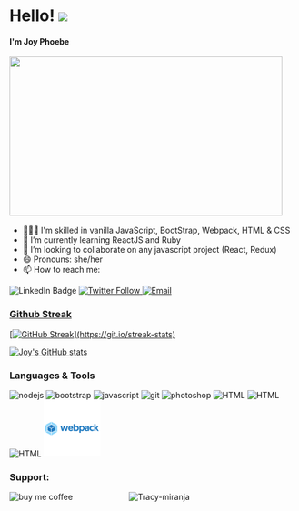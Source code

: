 ### <h1> Hello! <img src="https://media.giphy.com/media/hvRJCLFzcasrR4ia7z/giphy.gif" width="30px"/> </h1>
<h4> I'm Joy Phoebe </h4>
<img src= "https://media3.giphy.com/media/GRgLOxPTSQ8r3SS0n7/giphy.gif?cid=ecf05e47hv19zro1mvurp1f7hdx3dnp834nimkb63e6fk5pa&rid=giphy.gif&ct=s" width="480px" height="280px">

 
- 👩🏾‍💻 I'm skilled in  vanilla JavaScript, BootStrap, Webpack, HTML & CSS
- 🌱 I’m currently learning ReactJS and Ruby
- 👯 I’m looking to collaborate on any javascript project (React, Redux)
- 😄 Pronouns: she/her 
- 📫 How to reach me: 

<div display="flex" gap="30px">
 <img src="https://img.shields.io/badge/LinkedIn-blue?style=for-the-badge&logo=linkedin&logoColor=white" alt="LinkedIn Badge"/>
 <a href="https://www.linkedin.com/in/joy-phoebe-00b80a13a">  
 
 <img alt="Twitter Follow" src="https://img.shields.io/twitter/follow/joyapisi?style=social" height="30px">
 <a href="https://www.twitter.com/joyapisi">
  
 <img alt="Email" src="https://media2.giphy.com/media/KxlbRn0HuTW7gZID83/giphy.gif?cid=ecf05e47ukipqaw1s1qmrzmyeqcu30c1a5r1a9qvi367pawc&rid=giphy.gif&ct=s" height="60px" width="55px">
 <a href="mailto:joyapisi@gmail.com">
</div> 
  
### Github Streak
<div display="flex">
 
[![GitHub Streak](https://github-readme-streak-stats.herokuapp.com?user=joyapisi&background=45%2C7CC3EB%2CEB5454&card_width=300")](https://git.io/streak-stats)

[![Joy's GitHub stats](https://github-readme-stats.vercel.app/api?username=joyapisi&theme=bear)](https://github.com/joyapisi/github-readme-stats)

</div>
 
### Languages & Tools
<div display="flex" gap="20px">
  <img src="https://media2.giphy.com/media/kdFc8fubgS31b8DsVu/giphy.gif?cid=ecf05e479q1mee804uznx4nkwztimemxy10lmyam7ic3bs2c&rid=giphy.gif&ct=s" alt="nodejs" width="60" height="60"/>
 
<img src="https://media2.giphy.com/media/Sr8xDpMwVKOHUWDVRD/giphy.gif?cid=ecf05e4775juwr8w1ds7qt6ag75t3483ygj1zpjv66x56iq8&rid=giphy.gif&ct=s" alt="bootstrap" width="60" height="60"/>
 
<img src="https://media3.giphy.com/media/ln7z2eWriiQAllfVcn/giphy.gif?cid=ecf05e47upfsfvg32ba1ig27jzwq3bsmzjxqxadwgimxbtiq&rid=giphy.gif&ct=s" alt="javascript" width="60" height="60"/>
 
<img src="https://media0.giphy.com/media/kH1DBkPNyZPOk0BxrM/giphy.gif?cid=ecf05e479m8s5k7j4731jkoxbhhi916ghgcwftuq3327ibb7&rid=giphy.gif&ct=s" alt="git" width="80" height="60"/>
 
<img src="https://media0.giphy.com/media/QWOSiVuUuNAJHXv0FX/giphy.gif?cid=ecf05e47eaqme9hxoleim882hxdoiwi3afjqs99ib3erllgo&rid=giphy.gif&ct=s" alt="photoshop" width="60" height="60"/>
 
<img src="https://media0.giphy.com/media/XAxylRMCdpbEWUAvr8/giphy.gif?cid=ecf05e475j6jl260n5lb2f2qs3crvo95c9eil49g2u48pos4&rid=giphy.gif&ct=s" alt="HTML" width="60" height="60"/>
 
<img src="https://media4.giphy.com/media/fsEaZldNC8A1PJ3mwp/giphy.gif?cid=ecf05e4784aiax4lnnabpml1bhpqhk6hwdxpvj1htr7h2jqa&rid=giphy.gif&ct=s" alt="HTML" width="60" height="60"/>
 
<img src="https://media1.giphy.com/media/IdyAQJVN2kVPNUrojM/giphy.gif?cid=ecf05e477832wpsdahgw6ds65os78lhc0gekvzk4xl1xkqh8&rid=giphy.gif&ct=s" alt="HTML" width="60" height="60"/>
 
<img src="https://raw.githubusercontent.com/devicons/devicon/d00d0969292a6569d45b06d3f350f463a0107b0d/icons/webpack/webpack-original-wordmark.svg" alt="webpack" width="100" height="100" top="20px"/>
<div> 

<h3 align="left">Support:</h3>
<p><a href="https://www.buymeacoffee.com/buy me coffee"> <img align="left" src="https://cdn.buymeacoffee.com/buttons/v2/default-yellow.png" height="50" width="210" alt="buy me coffee" /></a><a href="https://ko-fi.com/Tracy-miranja"> <img align="left" src="https://cdn.ko-fi.com/cdn/kofi3.png?v=3" height="50" width="210" alt="Tracy-miranja" /></a></p><br><br>

<!--
**joyapisi/joyapisi** is a ✨ _special_ ✨ repository because its `README.md` (this file) appears on your GitHub profile.

<div id="header" align="center">
  <img src="https://media4.giphy.com/media/1oF1KAEYvmXBMo6uTS/100.webp?cid=ecf05e47dpb2fjsjgcrgvq6uwj4jtym2ru1vouhjt48e5ygb&rid=100.webp&ct=g"/>
</div>

<img height="180em" src="https://github-readme-stats.vercel.app/api?username=joyapisi&show_icons=true&hide_border=true&&count_private=true&include_all_commits=true" />

<div id="badges">
  <a href="https://www.linkedin.com/in/joy-phoebe-00b80a13a">
    <img src="https://img.shields.io/badge/LinkedIn-blue?style=for-the-badge&logo=linkedin&logoColor=white" alt="LinkedIn Badge"/>
  </a>
</div>

<h1>
  hey there
  <img src="https://media.giphy.com/media/hvRJCLFzcasrR4ia7z/giphy.gif" width="30px"/>
</h1>

Here are some ideas to get you started:


